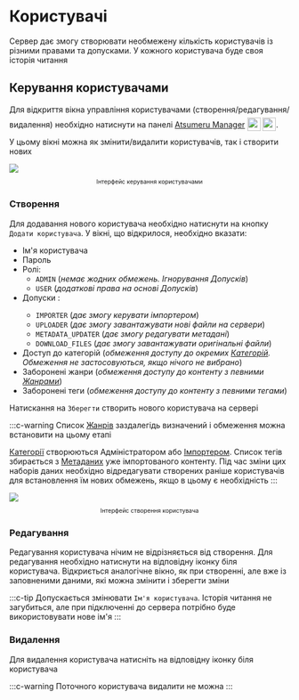 # Користувачі

Сервер дає змогу створювати необмежену кількість користувачів із різними правами та допусками. У кожного користувача буде своя історія читання

## Керування користувачами

Для відкриття вікна управління користувачами (створення/редагування/видалення) необхідно натиснути <MaterialIcon icon="person"/> на панелі [Atsumeru Manager](https://github.com/AtsumeruDev/AtsumeruManager) <img style="position: relative; top: 6px;" width="24" height="24" src="/assets/media/icons/windows.png"> <img style="position: relative; top: 6px;" width="24" height="24" src="/assets/media/icons/penguin.png">.

У цьому вікні можна як змінити/видалити користувачів, так і створити нових

<img style="display: block; margin: 0 auto" src="/assets/media/ru/guides/users-list.png">
<p style="text-align: center; font-size:75%">Інтерфейс керування користувачами</p>

### Створення

Для додавання нового користувача необхідно натиснути на кнопку `Додати користувача`. У вікні, що відкрилося, необхідно вказати:
- Ім'я користувача
- Пароль
- Ролі:
  - `ADMIN` (*немає жодних обмежень. Ігнорування Допусків*)
  - `USER` (*додаткові права на основі Допусків*)
- Допуски <Badge vertical="medium" text="опціонально" /> : 
  - `IMPORTER` (*дає змогу керувати імпортером*)
  - `UPLOADER` (*дає змогу завантажувати нові файли на сервери*)
  - `METADATA_UPDATER` (*дає змогу редагувати метадані*)
  - `DOWNLOAD_FILES` (*дає змогу завантажувати оригінальні файли*)
- Доступ до категорій <Badge vertical="medium" text="опціонально" /> (*обмеження доступу до окремих [Категорій](./library.md#категорії). Обмеження не застосовуються, якщо нічого не вибрано*)
- Заборонені жанри <Badge vertical="medium" text="опціонально" /> (*обмеження доступу до контенту з певними [Жанрами](/ua/glossary/genres.md)*)
- Заборонені теги <Badge vertical="medium" text="опціонально" /> (*обмеження доступу до контенту з певними тегами*)

Натискання на <MaterialIcon icon="save"/> `Зберегти` створить нового користувача на сервері

:::c-warning
Список [Жанрів](/ua/glossary/genres.md)  заздалегідь визначений і обмеження можна встановити на цьому етапі

[Категорії](./library.md#категорії) створюються Адміністратором або [Імпортером](./import.md). Список тегів збирається з [Метаданих](./metadata.md) уже імпортованого контенту. Під час зміни цих наборів даних необхідно відредагувати створених раніше користувачів для встановлення їм нових обмежень, якщо в цьому є необхідність
:::

<img style="display: block; margin: 0 auto" src="/assets/media/ru/guides/users-add.png">
<p style="text-align: center; font-size:75%">Інтерфейс створення користувача</p>

### Редагування

Редагування користувача нічим не відрізняється від створення. Для редагування необхідно натиснути на відповідну іконку біля користувача. Відкриється аналогічне вікно, як при створенні, але вже із заповненими даними, які можна змінити і зберегти зміни

:::c-tip
Допускається змінювати `Ім'я користувача`. Історія читання не загубиться, але при підключенні до сервера потрібно буде використовувати нове ім'я
:::

### Видалення

Для видалення користувача натисніть на відповідну іконку біля користувача

:::c-warning
Поточного користувача видалити не можна
:::